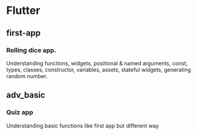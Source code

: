 # Flutter
## first-app
### Rolling dice app.
Understanding functions, widgets, positional & named arguments, const, types, classes, constructor, variables, assets, stateful widgets, generating random number.
## adv_basic
### Quiz app
Understanding basic functions like first app but different way

